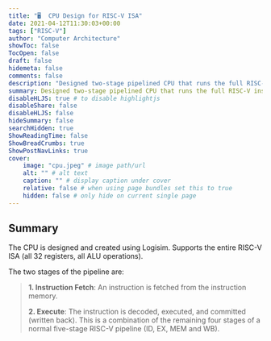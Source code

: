 ```yaml
---
title: "🖥️  CPU Design for RISC-V ISA"
date: 2021-04-12T11:30:03+00:00
tags: ["RISC-V"]
author: "Computer Architecture"
showToc: false
TocOpen: false
draft: false
hidemeta: false
comments: false
description: "Designed two-stage pipelined CPU that runs the full RISC-V instruction set."
summary: Designed two-stage pipelined CPU that runs the full RISC-V instruction set.
disableHLJS: true # to disable highlightjs
disableShare: false
disableHLJS: false
hideSummary: false
searchHidden: true
ShowReadingTime: false
ShowBreadCrumbs: true
ShowPostNavLinks: true
cover:
    image: "cpu.jpeg" # image path/url
    alt: "" # alt text
    caption: "" # display caption under cover
    relative: false # when using page bundles set this to true
    hidden: false # only hide on current single page
---
```

## Summary
The CPU is designed and created using Logisim. Supports the entire RISC-V ISA (all 32 registers, all ALU operations). 

The two stages of the pipeline are:
>**1. Instruction Fetch**:  An instruction is fetched from the instruction memory.
>
>**2. Execute**:  The instruction is decoded, executed, and committed (written back). This is a combination of the remaining four stages of a normal five-stage RISC-V pipeline (ID, EX, MEM and WB).